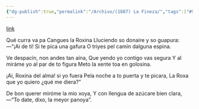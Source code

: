 ```yaml
---
{"dg-publish":true,"permalink":"/Archivo/(1887) La Fineza/","tags":["#Siglo_19","central","Benito_Canella_Meana","escrito","Sobrescobio","a1887","poema"]}
---
```


[link](https://asturies.com/cavedaynava/lafineza.txt)

   Qué curra va pa Cangues la Roxina 
Lluciendo so donaire y so guapura: 
—“¡Ai de ti! Si te pica una gafura
O triyes pel camín dalguna espina.
 
   Ve despacín, non andes tan aína, 
Que yendo yo contigo vas segura 
Y al miráme yo al par de to figura 
Meto la xente toa en golosina.
 
   ¡Ai, Roxina del alma! si yo fuera
Pela noche a to puerta y te picara,
La Roxa que yo quiero ¿qué me diera?”
 
De bon querer miróme la mio xoya,
Y con llengua de azúcare bien clara, 
—“To date, dixo, la meyor panoya”.